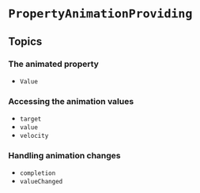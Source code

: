 # ``PropertyAnimationProviding``

## Topics

### The animated property

- ``Value``

### Accessing the animation values

- ``target``
- ``value``
- ``velocity``

### Handling animation changes

- ``completion``
- ``valueChanged``
